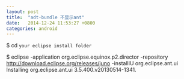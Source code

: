 ```yaml
---
layout: post
title:  "adt-bundle 不显示ant"
date:   2014-12-24 11:53:27 +0800
categories: android
---
```



$ cd `your eclipse install folder`

$ eclipse -application org.eclipse.equinox.p2.director -repository http://download.eclipse.org/releases/juno -installIU org.eclipse.ant.ui
    Installing org.eclipse.ant.ui 3.5.400.v20130514-1341.

